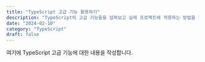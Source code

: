 ```yaml
---
title: "TypeScript 고급 기능 활용하기"
description: "TypeScript의 고급 기능들을 살펴보고 실제 프로젝트에 적용하는 방법을 알아봅니다."
date: "2024-02-10"
category: "TypeScript"
draft: false
---
```


여기에 TypeScript 고급 기능에 대한 내용을 작성합니다.
